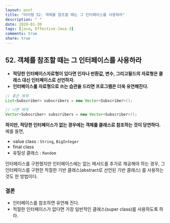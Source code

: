```yaml
---
layout: post
title: "아이템 52. 객체를 참조할 때는 그 인터페이스를 사용하라"
description: " "
date: 2020-01-30
tags: [java, Effective-Java-3]
comments: true
share: true
---
```


## 52. 객체를 참조할 때는 그 인터페이스를 사용하라

- __적당한 인터페이스자료형이 있다면 인자나 반환값, 변수, 그리고필드의 자료형은 클래스 대신 인터페이스로 선언하자.__
- __인터페이스를 자료형으로 쓰는 습관을 드리면 프로그램은 더욱 유연해진다.__
```java
// 좋은 예제
List<Subscriber> subscribers = new Vector<Subscriber>();

// 나쁜 예제
Vector<Subscriber> subscribers = new Vector<Subscriber>();
```



__하지만, 적당한 인터페이스가 없는 경우에는 객체를 클래스로 참조하는 것이 당연하다.__
예를 들면,
- value class : ```String```, ```BigInteger```
- final class
- 유틸성 클래스 : ```Random```

인터페이스를 구현했지만 인터페이스에는 없는 메서드를 추가로 제공해야 하는 경우, 
그 인터페이스를 구현한 적절한 기반 클래스(abstract로 선언된 기반 클래스)
를 사용하는 것도 한 방법이다.


### 결론
- 인터페이스를 참조하면 유연해 진다.
- 적절한 인터페이스가 없다면 가장 일반적인 클래스(super class)를 사용하도록 하라.

